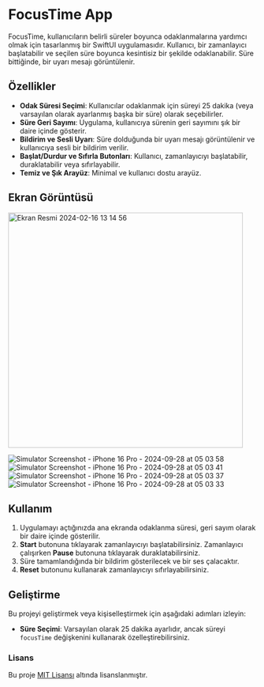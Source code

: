 # FocusTime App

FocusTime, kullanıcıların belirli süreler boyunca odaklanmalarına yardımcı olmak için tasarlanmış bir SwiftUI uygulamasıdır. Kullanıcı, bir zamanlayıcı başlatabilir ve seçilen süre boyunca 
kesintisiz bir şekilde odaklanabilir. 
Süre bittiğinde, bir uyarı mesajı görüntülenir.

## Özellikler

- **Odak Süresi Seçimi**: Kullanıcılar odaklanmak için süreyi 25 dakika (veya varsayılan olarak ayarlanmış başka bir süre) olarak seçebilirler.
- **Süre Geri Sayımı**: Uygulama, kullanıcıya sürenin geri sayımını şık bir daire içinde gösterir.
- **Bildirim ve Sesli Uyarı**: Süre dolduğunda bir uyarı mesajı görüntülenir ve kullanıcıya sesli bir bildirim verilir.
- **Başlat/Durdur ve Sıfırla Butonları**: Kullanıcı, zamanlayıcıyı başlatabilir, duraklatabilir veya sıfırlayabilir.
- **Temiz ve Şık Arayüz**: Minimal ve kullanıcı dostu arayüz.

## Ekran Görüntüsü

<img width="476" alt="Ekran Resmi 2024-02-16 13 14 56" src="https://github.com/user-attachments/assets/a73001ed-9588-497d-830a-a190e7e74257">

![Simulator Screenshot - iPhone 16 Pro - 2024-09-28 at 05 03 58](https://github.com/user-attachments/assets/a73001ed-9588-497d-830a-a190e7e74257)
![Simulator Screenshot - iPhone 16 Pro - 2024-09-28 at 05 03 41](https://github.com/user-attachments/assets/7824b171-9b79-4c45-b2d8-9550af95863a)
![Simulator Screenshot - iPhone 16 Pro - 2024-09-28 at 05 03 37](https://github.com/user-attachments/assets/a9915508-18c2-4cb3-ba4c-75201821f5be)
![Simulator Screenshot - iPhone 16 Pro - 2024-09-28 at 05 03 33](https://github.com/user-attachments/assets/dbf06b09-d6d7-4f14-bdde-e5b3a61f65be)




## Kullanım

1. Uygulamayı açtığınızda ana ekranda odaklanma süresi, geri sayım olarak bir daire içinde gösterilir.
2. **Start** butonuna tıklayarak zamanlayıcıyı başlatabilirsiniz. Zamanlayıcı çalışırken **Pause** butonuna tıklayarak duraklatabilirsiniz.
3. Süre tamamlandığında bir bildirim gösterilecek ve bir ses çalacaktır.
4. **Reset** butonunu kullanarak zamanlayıcıyı sıfırlayabilirsiniz.

## Geliştirme

Bu projeyi geliştirmek veya kişiselleştirmek için aşağıdaki adımları izleyin:

- **Süre Seçimi**: Varsayılan olarak 25 dakika ayarlıdır, ancak süreyi `focusTime` değişkenini kullanarak özelleştirebilirsiniz.


### Lisans

Bu proje [MIT Lisansı](LICENSE) altında lisanslanmıştır.
